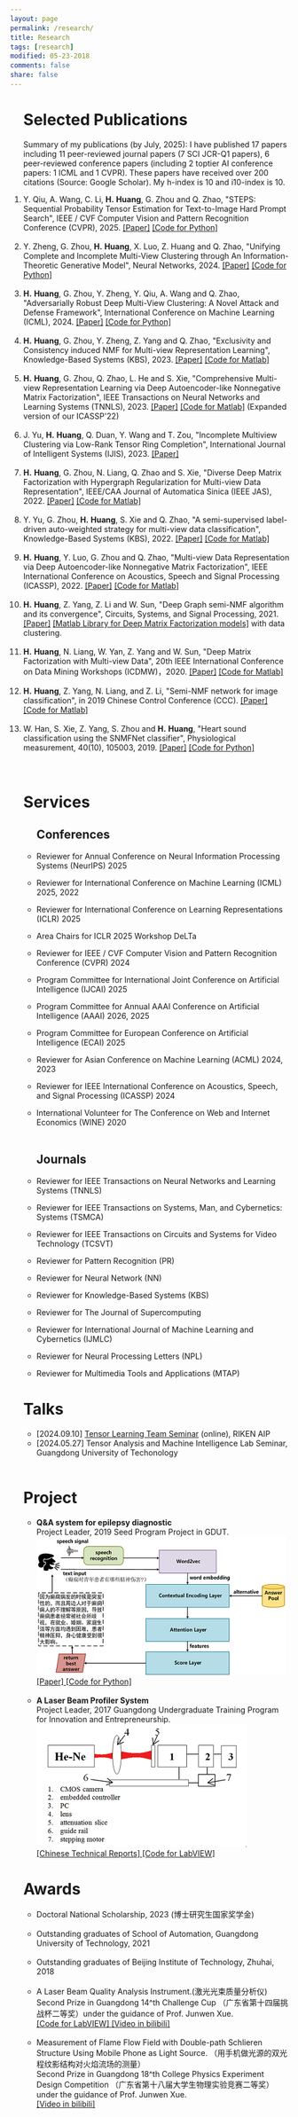 ```yaml
---
layout: page
permalink: /research/
title: Research
tags: [research]
modified: 05-23-2018
comments: false
share: false
---
```



<ol>
<h1>Selected Publications</h1>
<p>
Summary of my publications (by July, 2025): I have published 17 papers including 11 peer-reviewed journal papers (7 SCI JCR-Q1 papers), 6 peer-reviewed conference papers (including 2 toptier AI conference papers: 1 ICML and 1 CVPR). These papers have received over 200 citations (Source: Google Scholar). My h-index is 10 and i10-index is 10.
<li>
	Y. Qiu, A. Wang, C. Li, <b>H.</b> <b>Huang</b>, G. Zhou and Q. Zhao, "STEPS: Sequential Probability Tensor Estimation for Text-to-Image Hard Prompt Search", IEEE / CVF Computer Vision and Pattern Recognition Conference (CVPR), 2025. 
	<a href="https://openaccess.thecvf.com/content/CVPR2025/html/Qiu_STEPS_Sequential_Probability_Tensor_Estimation_for_Text-to-Image_Hard_Prompt_Search_CVPR_2025_paper.html" style="text-decoration:underline;">[Paper]</a>
	<a href="https://github.com/ynqiu/STEPS" style="text-decoration:underline;">[Code for Python]</a>  			
</li><br>
<li>
	Y. Zheng, G. Zhou, <b>H.</b> <b>Huang</b>, X. Luo, Z. Huang and Q. Zhao, "Unifying Complete and Incomplete Multi-View Clustering through An Information-Theoretic Generative Model", Neural Networks, 2024. 
	<a href="https://www.sciencedirect.com/science/article/pii/S089360802400830X" style="text-decoration:underline;">[Paper]</a>
	<a href="https://github.com/YanghangZheng-GDUT/LOGIC.git" style="text-decoration:underline;">[Code for Python]</a>  			
</li><br>
<li>
	<b>H.</b> <b>Huang</b>, G. Zhou, Y. Zheng, Y. Qiu, A. Wang and Q. Zhao, "Adversarially Robust Deep Multi-View Clustering: A Novel Attack and Defense Framework", International Conference on Machine Learning (ICML), 2024. 
	<a href="https://openreview.net/forum?id=D9EfAkQCzh" style="text-decoration:underline;">[Paper]</a>
	<a href="https://github.com/libertyhhn/AR-DMVC" style="text-decoration:underline;">[Code for Python]</a>  			
</li><br>
<li>
	<b>H.</b> <b>Huang</b>, G. Zhou, Y. Zheng, Z. Yang and Q. Zhao, "Exclusivity and Consistency induced NMF for Multi-view Representation Learning", Knowledge-Based Systems (KBS), 2023. 
	<a href="https://www.sciencedirect.com/science/article/pii/S0950705123007700" style="text-decoration:underline;">[Paper]</a> 
	<a href="https://github.com/libertyhhn/ECNMF" style="text-decoration:underline;">[Code for Matlab]</a>  			
</li><br>
<li>
	<b>H.</b> <b>Huang</b>, G. Zhou, Q. Zhao, L. He and S. Xie, "Comprehensive Multi-view Representation Learning via Deep Autoencoder-like Nonnegative Matrix Factorization", IEEE Transactions on Neural Networks and Learning Systems (TNNLS), 2023. 
	<a href="https://ieeexplore.ieee.org/abstract/document/10241999" style="text-decoration:underline;">[Paper]</a> 
	<a href="https://github.com/libertyhhn/DANMF-MRL" style="text-decoration:underline;">[Code for Matlab]</a> 
	 (Expanded version of our ICASSP'22)    				
</li><br>
<li>
	J. Yu, <b>H.</b> <b>Huang</b>, Q. Duan, Y. Wang and T. Zou, "Incomplete Multiview Clustering via Low-Rank Tensor Ring Completion",  International Journal of Intelligent Systems (IJIS), 2023.  
		<a href="https://www.hindawi.com/journals/ijis/2023/7217818/" style="text-decoration:underline;">[Paper]</a>		
	<br>
</li><br>
<li>
	<b>H.</b> <b>Huang</b>, G. Zhou, N. Liang, Q. Zhao and S. Xie, "Diverse Deep Matrix Factorization with Hypergraph Regularization for Multi-view Data Representation",  IEEE/CAA Journal of Automatica Sinica (IEEE JAS), 2022. 
		<a href="https://ieeexplore.ieee.org/document/9910368/authors#authors" style="text-decoration:underline;">[Paper]</a>		
	<a href="https://github.com/libertyhhn/DiverseDMF" style="text-decoration:underline;">
			[Code for Matlab]</a><br>
</li><br>
	<li>
	Y. Yu, G. Zhou, <b>H.</b> <b>Huang</b>, S. Xie and Q. Zhao, "A semi-supervised label-driven auto-weighted strategy for multi-view data classification",  Knowledge-Based Systems (KBS), 2022.  
		<a href="https://www.sciencedirect.com/science/article/pii/S0950705122008577?ref=cra_js_challenge&fr=RR-1" style="text-decoration:underline;">[Paper]</a>		
	<a href="https://github.com/isYuyuanYu/Label-driven-auto-weighted-constrained-K-means" style="text-decoration:underline;">
			[Code for Matlab]</a><br>
</li><br>
	<li>
	<b>H.</b> <b>Huang</b>, Y. Luo, G. Zhou and Q. Zhao, "Multi-view Data Representation via Deep Autoencoder-like Nonnegative Matrix Factorization",  IEEE International Conference on Acoustics, Speech and Signal Processing (ICASSP), 2022.     
		<a href="https://ieeexplore.ieee.org/abstract/document/9747857" style="text-decoration:underline;">[Paper]</a>		
	<a href="https://github.com/libertyhhn/DANMF-MRL" style="text-decoration:underline;">[Code for Matlab]</a><br>
</li><br>
	
<li>
	<b>H.</b> <b>Huang</b>, Z. Yang, Z. Li and W. Sun, "Deep Graph semi-NMF algorithm and its convergence",  Circuits, Systems, and Signal Processing, 2021.          <a href="https://link.springer.com/article/10.1007/s00034-021-01833-3  " style="text-decoration:underline;">[Paper]</a>			
    <a href="https://github.com/libertyhhn/DeepMF" style="text-decoration:underline;">[Matlab Library for Deep Matrix Factorization models]</a> with data clustering.
		        <br>			
</li><br>
	
<li>
	<b>H.</b> <b>Huang</b>, N. Liang, W. Yan, Z. Yang and W. Sun, "Deep Matrix Factorization with Multi-view Data", 20th IEEE International Conference on Data Mining Workshops (ICDMW)，2020. <a href="https://ieeexplore.ieee.org/document/9346449" style="text-decoration:underline;">[Paper]</a>	
		<a href="https://github.com/libertyhhn/PartiallySharedDMF" style="text-decoration:underline;"> [Code for Matlab]</a><br>		
	</li><br>

<li>
	<b>H.</b> <b>Huang</b>, Z. Yang, N. Liang, and Z. Li, "Semi-NMF network for image classification", in 2019 Chinese Control Conference (CCC). <a href="https://github.com/libertyhhn/libertyhhn.github.io/blob/master/publications/19%20CCC%20Semi-NMF%20network%20for%20image%20classification.pdf" style="text-decoration:underline;">
			[Paper]</a>	
	<a href="https://github.com/libertyhhn/SNnet" style="text-decoration:underline;">
			[Code for Matlab]</a><br>		
	</li><br>
	
<li>
	  W. Han, S. Xie, Z. Yang, S. Zhou and <b> H.</b> <b>Huang</b>, "Heart sound classification using the SNMFNet classifier", Physiological measurement, 40(10), 105003, 2019.  <a href="https://iopscience.iop.org/article/10.1088/1361-6579/ab45c8/meta  " style="text-decoration:underline;">[Paper]</a>
		<a href="https://github.com/libertyhhn/SNMFNet" style="text-decoration:underline;">[Code for Python]</a>
	</li><br>
<br>
  </p> 
	<h1>Services</h1>
 <ul>
	 <h2>Conferences</h2>
	<p>
		<li> 
	Reviewer for Annual Conference on Neural Information Processing Systems (NeurIPS) 2025 
				</li>
	 </p> 
	<p>
		<li> 
	Reviewer for International Conference on Machine Learning (ICML) 2025, 2022
				</li>
	 </p> 
	<p>
		<li> 
	Reviewer for International Conference on Learning Representations (ICLR) 2025 
				</li>
	 </p> 
	<p>
		<li> 
	Area Chairs for ICLR 2025 Workshop DeLTa 
				</li>
	 </p>  
	<p>
		<li> 
	Reviewer for IEEE / CVF Computer Vision and Pattern Recognition Conference (CVPR) 2024 
				</li>
	 </p> 
	<p>
		<li> 
	Program Committee for International Joint Conference on Artificial Intelligence (IJCAI) 2025 
				</li>
	 </p> 
	<p>
		<li> 
	Program Committee for Annual AAAI Conference on Artificial Intelligence (AAAI) 2026, 2025 
				</li>
	 </p> 
	<p>
		<li> 
	Program Committee for European Conference on Artificial Intelligence (ECAI) 2025 
				</li>
	 </p> 
	 <p>
		<li> 
	Reviewer for Asian Conference on Machine Learning (ACML) 2024, 2023 
				</li>
	 </p> 
	 <p>
		<li> 
	Reviewer for IEEE International Conference on Acoustics, Speech, and Signal Processing (ICASSP) 2024 
				</li>
	 </p> 
	<p>
		<li> 
	International Volunteer for The Conference on Web and Internet Economics (WINE) 2020 
	</li><br>
	 </p> 
 <h2>Journals</h2>
	<p>
<li>  
	Reviewer for IEEE Transactions on Neural Networks and Learning Systems (TNNLS) 
	</li>
	 </p> 
	<p>
<li>  
	Reviewer for IEEE Transactions on Systems, Man, and Cybernetics: Systems (TSMCA) 
	</li>
	 </p> 
	<p>
<li>  
	Reviewer for IEEE Transactions on Circuits and Systems for Video Technology (TCSVT) 
	</li>
	 </p> 
	<p>
<li>  
	Reviewer for Pattern Recognition (PR) 
	</li>
	 </p> 
	<p>
<li> 
	Reviewer for Neural Network (NN)
	</li>
	 </p> 
	 <p>
<li> 
	Reviewer for Knowledge-Based Systems (KBS)
	</li>
	 </p> 
	 <p>
<li> 
	Reviewer for The Journal of Supercomputing
	</li>
	 </p> 
<p>
	<li> 
		Reviewer for International Journal of Machine Learning and Cybernetics (IJMLC)
	</li>
</p> 
	 <p>
		<li> 
			Reviewer for Neural Processing Letters (NPL)
		</li>
	 </p> 
	 <p>
<li> 
	Reviewer for Multimedia Tools and Applications (MTAP) 
	</li>
	 </p> 
	 </ul>
<h1>Talks</h1>
   <p>
   <ul>
	<li>
		[2024.09.10] <a href="https://c5dc59ed978213830355fc8978.doorkeeper.jp/events/177302" style="text-decoration:underline;"> Tensor Learning Team Seminar</a>   (online), RIKEN AIP
	</li>
	<li>
		[2024.05.27]  Tensor Analysis and Machine Intelligence Lab Seminar, Guangdong University of Techonology
	</li><br>
   </ul>
   <h1>Project</h1>
   <p>
   <ul>
	   <li>
		   <B> Q&A system for epilepsy diagnostic </B> <br>
		   Project Leader, 2019 Seed Program Project in GDUT.<br>
		   <img src="../images/QA.png">
		   <br>
		   <a href="https://link.springer.com/article/10.1007/s10489-021-02212-w" style="text-decoration:underline;">
			[Paper]
		</a>
		<a href="https://github.com/chenxichen95/MCFN" style="text-decoration:underline;">
			[Code for Python]</a>
	   </li><br>
	<li> <B>A Laser Beam Profiler System</B> <br>
		Project Leader, 2017 Guangdong Undergraduate Training Program for Innovation and Entrepreneurship.<br>
		<img src="../images/laser.png">
	        <br>	
<a href="https://github.com/libertyhhn/libertyhhn.github.io/blob/master/research/Chinese%20Technical%20Reports%20of%20Laser%20Beam%20Profiler.pdf" style="text-decoration:underline;">
			[Chinese Technical Reports]
		</a>
		<a href="https://github.com/libertyhhn/LaserQualityMeasurementSoftware" style="text-decoration:underline;">
			[Code for LabVIEW]</a>
<br></li>
   </ul>
   </p> 

   <h1>Awards</h1>
   <p>
   <ul>
	<li>
		Doctoral National Scholarship, 2023 (博士研究生国家奖学金)
                <br><br>
	   </li>
	<li>
		Outstanding graduates of School of Automation, Guangdong University of Technology, 2021  
                <br><br>
	   </li>
	<li>
		Outstanding graduates of Beijing Institute of Technology, Zhuhai, 2018 
                <br><br>
	   </li>
	<li>
		A Laser Beam Quality Analysis Instrument.(激光光束质量分析仪)
		<br>
		Second Prize in Guangdong 14^th Challenge Cup （广东省第十四届挑战杯二等奖）under the guidance of Prof. Junwen Xue.
		<br>
		<a href="https://github.com/libertyhhn/LaserQualityMeasurementSoftware" style="text-decoration:underline;">
			[Code for LabVIEW]
		</a>
		<a href="https://www.bilibili.com/video/av55328647" style="text-decoration:underline;">
			[Video in bilibili]
		</a><br><br>
	   </li>
	<li>Measurement of Flame Flow Field with Double-path Schlieren Structure Using Mobile Phone as Light Source.
		（用手机做光源的双光程纹影结构对火焰流场的测量）
		<br>
		Second Prize in Guangdong 18^th College Physics Experiment Design Competition （广东省第十八届大学生物理实验竞赛二等奖） under the guidance of Prof. Junwen Xue.
		<br>
	        <a href="https://www.bilibili.com/video/av55328155" style="text-decoration:underline;">
			[Video in bilibili]
		</a>
	   </li>
   </ul>
   </p> 
